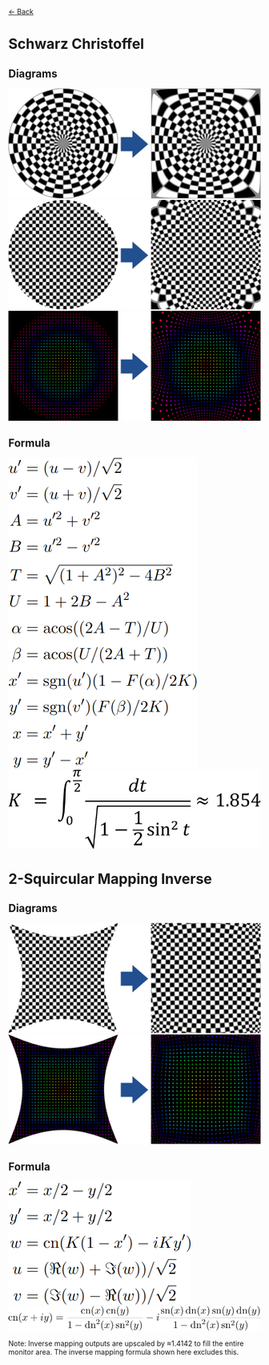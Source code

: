 [<- Back](../mappings_index.md)

# Schwarz Christoffel

## Diagrams
![](./images/mappings/square_schwarz_christoffel_mapping_circle_grid_thick_checkerboard.png)
![](./images/mappings/square_schwarz_christoffel_mapping_square_grid_thick_checkerboard.png)
![](./images/mappings/square_schwarz_christoffel_mapping_dot_grid_circle_rgb_gradient_circle.png)

## Formula
![](./images/formulas/schwarz_christoffel_mapping_formula.png)
![](./images/formulas/schwarz_christoffel_k_formula.png)




# 2-Squircular Mapping Inverse

## Diagrams
![](./images/mappings/circle_schwarz_christoffel_mapping_square_grid_circle_thick_checkerboard.png)
![](./images/mappings/circle_schwarz_christoffel_mapping_dot_grid_square_rgb_gradient.png)

## Formula
![](./images/formulas/schwarz_christoffel_mapping_inverse_formula.png)
![](./images/formulas/schwarz_christoffel_cn_dn_sn_formula.png)

Note: Inverse mapping outputs are upscaled by ≈1.4142 to fill the entire monitor area. The inverse mapping formula shown here excludes this.